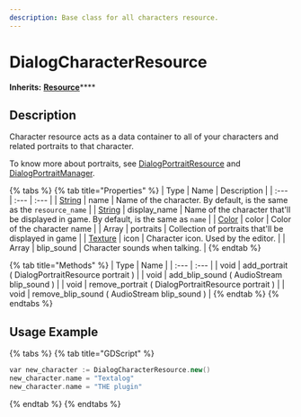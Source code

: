 ```yaml
---
description: Base class for all characters resource.
---
```


# DialogCharacterResource

**Inherits:** [**Resource**](https://docs.godotengine.org/es/stable/classes/class_resource.html)\*\*\*\*

## Description

Character resource acts as a data container to all of your characters and related portraits to that character. 

To know more about portraits, see [DialogPortraitResource](class_dialog-portrait-resource.md) and [DialogPortraitManager](../node-class/class_dialog-portrait-manager.md). 

{% tabs %}
{% tab title="Properties" %}
| Type | Name | Description |
| :--- | :--- | :--- |
| [String](https://docs.godotengine.org/es/stable/classes/class_string.html#class-string) | name | Name of the character. By default, is the same as the `resource_name` |
| [String](https://docs.godotengine.org/es/stable/classes/class_string.html#class-string) | display\_name | Name of the character that'll be displayed in game. By default, is the same as `name` |
| [Color](https://docs.godotengine.org/es/stable/classes/class_color.html) | color | Color of the character name |
| Array | portraits | Collection of portraits that'll be displayed in game |
| [Texture](https://docs.godotengine.org/es/stable/classes/class_texture.html#class-texture) | icon | Character icon. Used by the editor. |
| Array | blip\_sound | Character sounds when talking. |
{% endtab %}

{% tab title="Methods" %}
| Type | Name |
| :--- | :--- |
| void | add\_portrait \( DialogPortraitResource portrait \) |
| void | add\_blip\_sound \( AudioStream blip\_sound \) |
| void | remove\_portrait \( DialogPortraitResource portrait \) |
| void | remove\_blip\_sound \( AudioStream blip\_sound \) |
{% endtab %}
{% endtabs %}

## Usage Example

{% tabs %}
{% tab title="GDScript" %}
```cpp
var new_character := DialogCharacterResource.new()
new_character.name = "Textalog"
new_character.name = "THE plugin"
```
{% endtab %}
{% endtabs %}

